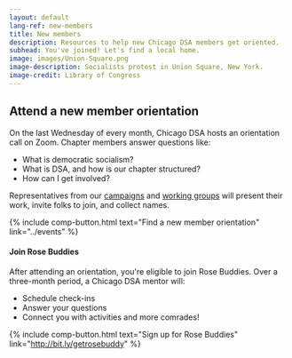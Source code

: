 ```yaml
---
layout: default
lang-ref: new-members
title: New members
description: Resources to help new Chicago DSA members get oriented.
subhead: You've joined! Let's find a local home.
image: images/Union-Square.png
image-description: Socialists protest in Union Square, New York.
image-credit: Library of Congress
---
```


## Attend a new member orientation

On the last Wednesday of every month, Chicago DSA hosts an orientation call on Zoom. Chapter members answer questions like:

- What is democratic socialism? 
- What is DSA, and how is our chapter structured?
- How can I get involved?

Representatives from our [campaigns](campaigns) and [working groups](working-groups) will present their work, invite folks to join, and collect names.

{% include comp-button.html text="Find a new member orientation" link="../events" %}

#### Join Rose Buddies

After attending an orientation, you're eligible to join Rose Buddies. Over a three-month period, a Chicago DSA mentor will: 

- Schedule check-ins
- Answer your questions
- Connect you with activities and more comrades!

{% include comp-button.html text="Sign up for Rose Buddies" link="http://bit.ly/getrosebuddy" %}
